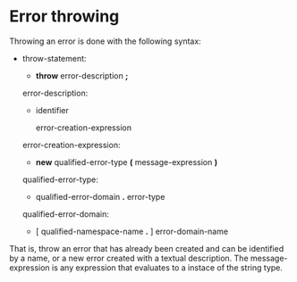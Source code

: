 <div id="error-throwing" class="section level1">

Error throwing
==============

Throwing an error is done with the following syntax:

-   throw-statement:

    -   **throw** error-description **;**

    error-description:

    -   identifier

        error-creation-expression

    error-creation-expression:

    -   **new** qualified-error-type **(** message-expression **)**

    qualified-error-type:

    -   qualified-error-domain **.** error-type

    qualified-error-domain:

    -   [ qualified-namespace-name **.** ] error-domain-name

That is, throw an error that has already been created and can be
identified by a name, or a new error created with a textual description.
The message-expression is any expression that evaluates to a instace of
the string type.

</div>
